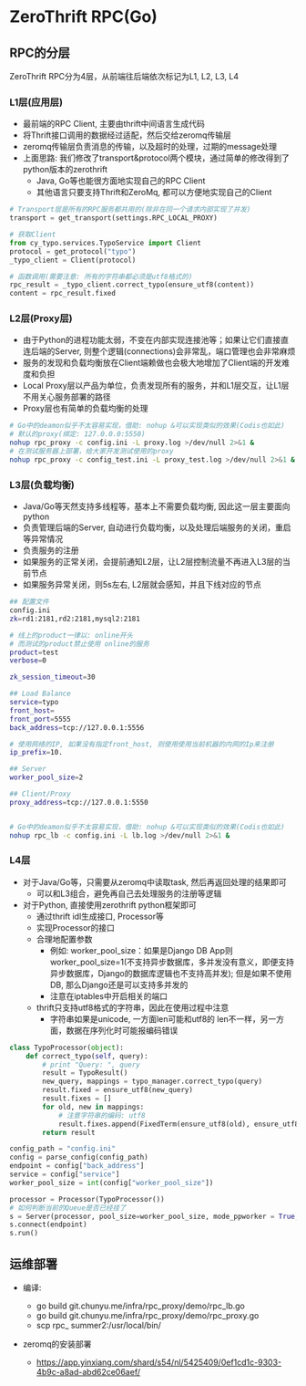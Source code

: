 # ZeroThrift RPC(Go)
## RPC的分层
ZeroThrift RPC分为4层，从前端往后端依次标记为L1, L2, L3, L4
### L1层(应用层)
* 最前端的RPC Client, 主要由thrift中间语言生成代码
* 将Thrift接口调用的数据经过适配，然后交给zeromq传输层
* zeromq传输层负责消息的传输，以及超时的处理，过期的message处理
* 上面思路: 我们修改了transport&protocol两个模块，通过简单的修改得到了python版本的zerothrift
	* Java, Go等也能很方面地实现自己的RPC Client
	* 其他语言只要支持Thrift和ZeroMq, 都可以方便地实现自己的Client

```python
# Transport层是所有的RPC服务都共用的(除非在同一个请求内部实现了并发)
transport = get_transport(settings.RPC_LOCAL_PROXY)

# 获取Client
from cy_typo.services.TypoService import Client
protocol = get_protocol("typo")
_typo_client = Client(protocol)

# 函数调用(需要注意: 所有的字符串都必须是utf8格式的)
rpc_result = _typo_client.correct_typo(ensure_utf8(content))
content = rpc_result.fixed
```

### L2层(Proxy层)
* 由于Python的进程功能太弱，不变在内部实现连接池等；如果让它们直接直连后端的Server, 则整个逻辑(connections)会非常乱，端口管理也会非常麻烦
* 服务的发现和负载均衡放在Client端赖做也会极大地增加了Client端的开发难度和负担
* Local Proxy层以产品为单位，负责发现所有的服务，并和L1层交互，让L1层不用关心服务部署的路径
* Proxy层也有简单的负载均衡的处理

```bash
# Go中的deamon似乎不太容易实现，借助: nohup &可以实现类似的效果(Codis也如此)
# 默认的proxy(绑定: 127.0.0.0:5550)
nohup rpc_proxy -c config.ini -L proxy.log >/dev/null 2>&1 &
# 在测试服务器上部署，给大家开发测试使用的proxy
nohup rpc_proxy -c config_test.ini -L proxy_test.log >/dev/null 2>&1 &
```

### L3层(负载均衡)
* Java/Go等天然支持多线程等，基本上不需要负载均衡, 因此这一层主要面向python
* 负责管理后端的Server, 自动进行负载均衡，以及处理后端服务的关闭，重启等异常情况
* 负责服务的注册
* 如果服务的正常关闭，会提前通知L2层，让L2层控制流量不再进入L3层的当前节点
* 如果服务异常关闭，则5s左右, L2层就会感知，并且下线对应的节点

```bash
## 配置文件
config.ini
zk=rd1:2181,rd2:2181,mysql2:2181

# 线上的product一律以: online开头
# 而测试的product禁止使用 online的服务
product=test
verbose=0

zk_session_timeout=30

## Load Balance
service=typo
front_host=
front_port=5555
back_address=tcp://127.0.0.1:5556

# 使用网络的IP, 如果没有指定front_host, 则使用使用当前机器的内网的Ip来注册
ip_prefix=10.

## Server
worker_pool_size=2

## Client/Proxy
proxy_address=tcp://127.0.0.1:5550


# Go中的deamon似乎不太容易实现，借助: nohup &可以实现类似的效果(Codis也如此)
nohup rpc_lb -c config.ini -L lb.log >/dev/null 2>&1 &
```

### L4层
* 对于Java/Go等，只需要从zeromq中读取task, 然后再返回处理的结果即可
	* 可以和L3组合，避免再自己去处理服务的注册等逻辑
* 对于Python, 直接使用zerothrift python框架即可
	* 通过thrift idl生成接口, Processor等
	* 实现Processor的接口
	* 合理地配置参数
		* 例如: worker_pool_size：如果是Django DB App则worker_pool_size=1(不支持异步数据库，多并发没有意义，即便支持异步数据库，Django的数据库逻辑也不支持高并发); 但是如果不使用DB, 那么Django还是可以支持多并发的
		* 注意在iptables中开启相关的端口
    * thrift只支持utf8格式的字符串，因此在使用过程中注意
    	* 字符串如果是unicode, 一方面len可能和utf8的 len不一样，另一方面，数据在序列化时可能报编码错误

```python
class TypoProcessor(object):
    def correct_typo(self, query):
        # print "Query: ", query
        result = TypoResult()
        new_query, mappings = typo_manager.correct_typo(query)
        result.fixed = ensure_utf8(new_query)
        result.fixes = []
        for old, new in mappings:
			# 注意字符串的编码: utf8
            result.fixes.append(FixedTerm(ensure_utf8(old), ensure_utf8(new)))
        return result

config_path = "config.ini"
config = parse_config(config_path)
endpoint = config["back_address"]
service = config["service"]
worker_pool_size = int(config["worker_pool_size"])

processor = Processor(TypoProcessor())
# 如何判断当前的Queue是否已经挂了
s = Server(processor, pool_size=worker_pool_size, mode_ppworker = True, service=service)
s.connect(endpoint)
s.run()
```

## 运维部署
* 编译:
	* go build git.chunyu.me/infra/rpc_proxy/demo/rpc_lb.go
	* go build git.chunyu.me/infra/rpc_proxy/demo/rpc_proxy.go
	* scp rpc_ summer2:/usr/local/bin/

* zeromq的安装部署
	* https://app.yinxiang.com/shard/s54/nl/5425409/0ef1cd1c-9303-4b9c-a8ad-abd62ce06aef/